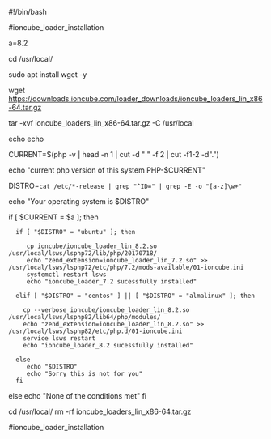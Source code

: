 #!/bin/bash

#ioncube_loader_installation

a=8.2

cd /usr/local/

sudo apt install wget -y

wget https://downloads.ioncube.com/loader_downloads/ioncube_loaders_lin_x86-64.tar.gz

tar -xvf ioncube_loaders_lin_x86-64.tar.gz -C /usr/local

echo
echo

CURRENT=$(php -v | head -n 1 | cut -d " " -f 2 | cut -f1-2 -d".")

echo "current php version of this system PHP-$CURRENT"

DISTRO=`cat /etc/*-release | grep "^ID=" | grep -E -o "[a-z]\w+"`

echo "Your operating system is $DISTRO"


if [  $CURRENT = $a ];
then

      if [ "$DISTRO" = "ubuntu" ]; then
      
         cp ioncube/ioncube_loader_lin_8.2.so /usr/local/lsws/lsphp72/lib/php/20170718/
         echo "zend_extension=ioncube_loader_lin_7.2.so" >> /usr/local/lsws/lsphp72/etc/php/7.2/mods-available/01-ioncube.ini     
         systemctl restart lsws
         echo "ioncube_loader_7.2 sucessfully installed"
         
      elif [ "$DISTRO" = "centos" ] || [ "$DISTRO" = "almalinux" ]; then
      
        cp --verbose ioncube/ioncube_loader_lin_8.2.so /usr/local/lsws/lsphp82/lib64/php/modules/
        echo "zend_extension=ioncube_loader_lin_8.2.so" >> /usr/local/lsws/lsphp82/etc/php.d/01-ioncube.ini
        service lsws restart
        echo "ioncube_loader_8.2 sucessfully installed"
        
      else
         echo "$DISTRO"
         echo "Sorry this is not for you"
      fi

else
   echo "None of the conditions met"
fi

cd /usr/local/
rm -rf ioncube_loaders_lin_x86-64.tar.gz

#ioncube_loader_installation
